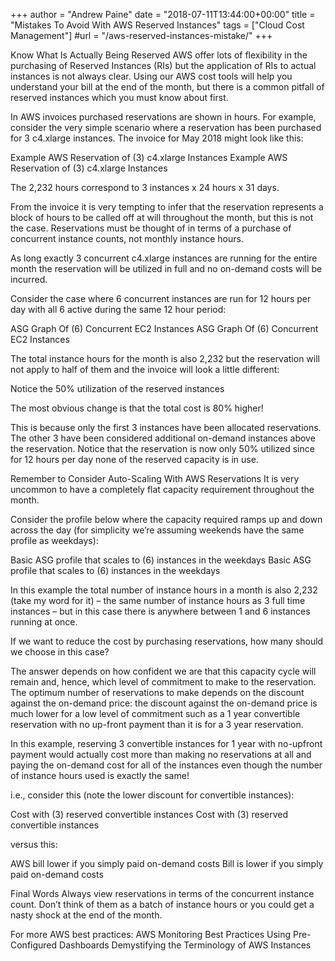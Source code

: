 +++
author = "Andrew Paine"
date = "2018-07-11T13:44:00+00:00"
title = "Mistakes To Avoid With AWS Reserved Instances"
tags = ["Cloud Cost Management"]
#url = "/aws-reserved-instances-mistake/"
+++

Know What Is Actually Being Reserved
AWS offer lots of flexibility in the purchasing of Reserved Instances (RIs) but the application of RIs to actual instances is not always clear. Using our AWS cost tools will help you understand your bill at the end of the month, but there is a common pitfall of reserved instances which you must know about first.

In AWS invoices purchased reservations are shown in hours. For example, consider the very simple scenario where a reservation has been purchased for 3 c4.xlarge instances. The invoice for May 2018 might look like this:

Example AWS Reservation of (3) c4.xlarge Instances
Example AWS Reservation of (3) c4.xlarge Instances

The 2,232 hours correspond to 3 instances x 24 hours x 31 days.

From the invoice it is very tempting to infer that the reservation represents a block of hours to be called off at will throughout the month, but this is not the case. Reservations must be thought of in terms of a purchase of concurrent instance counts, not monthly instance hours.

As long exactly 3 concurrent c4.xlarge instances are running for the entire month the reservation will be utilized in full and no on-demand costs will be incurred.

Consider the case where 6 concurrent instances are run for 12 hours per day with all 6 active during the same 12 hour period:

ASG Graph Of (6) Concurrent EC2 Instances
ASG Graph Of (6) Concurrent EC2 Instances

The total instance hours for the month is also 2,232 but the reservation will not apply to half of them and the invoice will look a little different:


Notice the 50% utilization of the reserved instances

The most obvious change is that the total cost is 80% higher!

This is because only the first 3 instances have been allocated reservations. The other 3 have been considered additional on-demand instances above the reservation. Notice that the reservation is now only 50% utilized since for 12 hours per day none of the reserved capacity is in use.

Remember to Consider Auto-Scaling With AWS Reservations
It is very uncommon to have a completely flat capacity requirement throughout the month.

Consider the profile below where the capacity required ramps up and down across the day (for simplicity we’re assuming weekends have the same profile as weekdays):

Basic ASG profile that scales to (6) instances in the weekdays
Basic ASG profile that scales to (6) instances in the weekdays

In this example the total number of instance hours in a month is also 2,232 (take my word for it) – the same number of instance hours as 3 full time instances – but in this case there is anywhere between 1 and 6 instances running at once.

If we want to reduce the cost by purchasing reservations, how many should we choose in this case?

The answer depends on how confident we are that this capacity cycle will remain and, hence, which level of commitment to make to the reservation. The optimum number of reservations to make depends on the discount against the on-demand price: the discount against the on-demand price is much lower for a low level of commitment such as a 1 year convertible reservation with no up-front payment than it is for a 3 year reservation.

In this example, reserving 3 convertible instances for 1 year with no-upfront payment would actually cost more than making no reservations at all and paying the on-demand cost for all of the instances even though the number of instance hours used is exactly the same!

i.e., consider this (note the lower discount for convertible instances):

Cost with (3) reserved convertible instances
Cost with (3) reserved convertible instances

versus this:

AWS bill lower if you simply paid on-demand costs
Bill is lower if you simply paid on-demand costs

Final Words
Always view reservations in terms of the concurrent instance count. Don’t think of them as a batch of instance hours or you could get a nasty shock at the end of the month.

For more AWS best practices:
AWS Monitoring Best Practices Using Pre-Configured Dashboards
Demystifying the Terminology of AWS Instances
